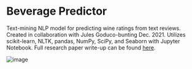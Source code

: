 # Beverage Predictor
Text-mining NLP model for predicting wine ratings from text reviews. Created in collaboration with Jules Goduco-bunting Dec. 2021. Utilizes scikit-learn, NLTK, pandas, NumPy, SciPy, and Seaborn with Jupyter Notebook. Full research paper write-up can be found [here](https://docs.google.com/document/d/1cMqmURGhS9mQ_lNHxaXpKGEi42hqa7PSFXHdaWDF-mg/edit?usp=sharing).

![image](https://user-images.githubusercontent.com/64982992/204324584-dc659a94-a635-48c9-a99d-9559862c0e83.png)
